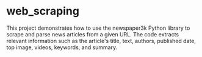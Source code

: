 # web_scraping
This project demonstrates how to use the newspaper3k Python library to scrape and parse news articles from a given URL. The code extracts relevant information such as the article's title, text, authors, published date, top image, videos, keywords, and summary. 
